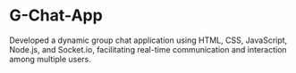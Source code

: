 # G-Chat-App
Developed a dynamic group chat application using HTML, CSS, JavaScript, Node.js, and Socket.io, facilitating real-time communication and interaction among multiple users.
